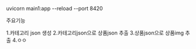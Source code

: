 uvicorn main1:app --reload --port 8420

주요기능

1.카테고리 json 생성
2.카테고리json으로 상품json 추출
3.상품json으로 상품img 추출
4.ㅇㅇ
